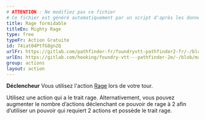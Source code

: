 ```yaml
---
# ATTENTION : Ne modifiez pas ce fichier
# Ce fichier est généré automatiquement par un script d'après les données du module Foundry VTT officiel et de sa traduction
title: Rage formidable
titleEn: Mighty Rage
type: free
typeFr: Action Gratuite
id: 74iat04PtfG8gn2Q
urlFr: https://gitlab.com/pathfinder-fr/foundryvtt-pathfinder2-fr/-/blob/master/data/actions/74iat04PtfG8gn2Q.htm
urlEn: https://gitlab.com/hooking/foundry-vtt---pathfinder-2e/-/blob/master/packs/data/actions.db/mighty-rage.json
group: actions
layout: action
---
```

**Déclencheur** Vous utilisez l'action [Rage](rage.md) lors de votre tour.

Utilisez une action qui a le trait rage. Alternativement, vous pouvez augmenter le nombre d’actions déclenchant ce pouvoir de rage à 2 afin d’utiliser un pouvoir qui requiert 2 actions et possède le trait rage.


